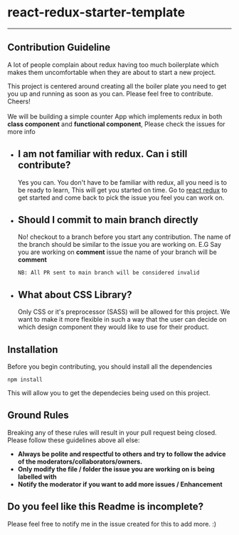 # react-redux-starter-template
---
## Contribution Guideline
   A lot of people complain about redux having too much boilerplate which makes them uncomfortable when they are about to start a new project. <br />
    
   This project is centered around creating all the boiler plate you need to get you up and running as soon as you can. Please feel free to contribute. Cheers!
   <br /> <br />
   We will be building a simple counter App which implements redux in both **class component** and **functional component**, Please check the issues for more info 
    
- ## I am not familiar with redux. Can i still contribute?
    Yes you can. You don't have to be familiar with redux, all you need is to be ready to learn, This will get you started on time. Go to [react redux](https://react-redux.js.org/) to get started and come back to pick the issue you feel you can work on.

- ## Should I commit to main branch directly
     No! checkout to a branch before you start any contribution. 
     The name of the branch should be similar to the issue you are working on. 
     E.G Say you are working on **comment** issue the name of your branch will be **comment** 
     <br />
     ```
     NB: All PR sent to main branch will be considered invalid
     ```     
- ## What about CSS Library?
     Only CSS or it's preprocessor (SASS) will be allowed for this project. We want to make it more flexible in such a way that the user can decide on which design component they would like to use for their product.

## Installation
  Before you begin contributing, you should install all the dependencies <br />
  ```
  npm install
  ```
  This will allow you to get the dependecies being used on this project.
  
## Ground Rules

Breaking any of these rules will result in your pull request being closed. Please follow these guidelines above all else:
- **Always be polite and respectful to others and try to follow the advice of the moderators/collaborators/owners.**
- **Only modify the file / folder the issue you are working on is being labelled with**
- **Notify the moderator if you want to add more issues / Enhancement**

## Do you feel like this Readme is incomplete?
Please feel free to notify me in the issue created for this to add more. :)
